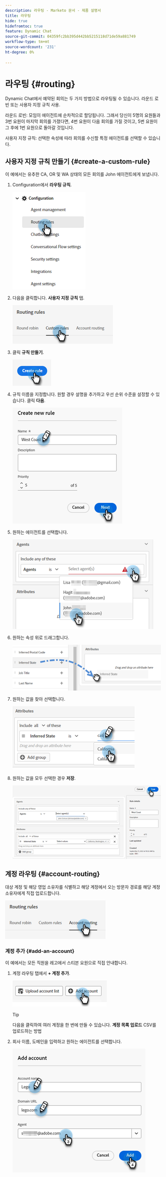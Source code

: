 ```yaml
---
description: 라우팅 - Marketo 문서 - 제품 설명서
title: 라우팅
hide: true
hidefromtoc: true
feature: Dynamic Chat
source-git-commit: 04359fc2bb395d442bb5215118d71de59a881749
workflow-type: tm+mt
source-wordcount: '231'
ht-degree: 0%

---
```


# 라우팅 {#routing}

Dynamic Chat에서 예약된 회의는 두 가지 방법으로 라우팅될 수 있습니다. 라운드 로빈 또는 사용자 지정 규칙 사용.

라운드 로빈: 모임이 에이전트에 순차적으로 할당됩니다. 그래서 당신이 5명의 요원들과 3번 요원이 마지막 회의를 가졌다면, 4번 요원이 다음 회의를 가질 것이고, 5번 요원이 그 후에 1번 요원으로 돌아갈 것입니다.

사용자 지정 규칙: 선택한 속성에 따라 회의를 수신할 특정 에이전트를 선택할 수 있습니다.

## 사용자 지정 규칙 만들기 {#create-a-custom-rule}

이 예에서는 유추한 CA, OR 및 WA 상태의 모든 회의를 John 에이전트에게 보냅니다.

1. Configuration에서 **라우팅 규칙**.

   ![](assets/routing-1.png)

1. 다음을 클릭합니다. **사용자 지정 규칙** 탭.

   ![](assets/routing-2.png)

1. 클릭 **규칙 만들기**.

   ![](assets/routing-3.png)

1. 규칙 이름을 지정합니다. 원할 경우 설명을 추가하고 우선 순위 수준을 설정할 수 있습니다. 클릭 **다음**.

   ![](assets/routing-4.png)

1. 원하는 에이전트를 선택합니다.

   ![](assets/routing-5.png)

1. 원하는 속성 위로 드래그합니다.

   ![](assets/routing-6.png)

1. 원하는 값을 찾아 선택합니다.

   ![](assets/routing-7.png)

1. 원하는 값을 모두 선택한 경우 **저장**.

   ![](assets/routing-8.png)

## 계정 라우팅 {#account-routing}

대상 계정 및 해당 영업 소유자를 식별하고 해당 계정에서 오는 방문자 경로를 해당 계정 소유자에게 직접 업로드합니다.

![](assets/routing-9.png)

### 계정 추가 {#add-an-account}

이 예에서는 모든 직원을 레고에서 스티븐 요원으로 직접 안내합니다.

1. 계정 라우팅 탭에서 **+ 계정 추가**.

   ![](assets/routing-10.png)

   >[!TIP]
   >
   >다음을 클릭하여 여러 계정을 한 번에 만들 수 있습니다. **계정 목록 업로드** CSV를 업로드하는 방법

1. 회사 이름, 도메인을 입력하고 원하는 에이전트를 선택합니다.

   ![](assets/routing-11.png)
